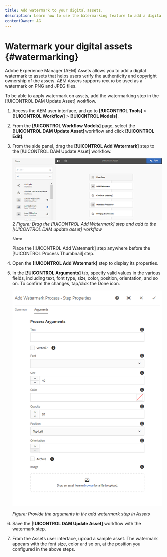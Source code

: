 ```yaml
---
title: Add watermark to your digital assets.
description: Learn how to use the Watermarking feature to add a digital watermark to assets.
contentOwner: AG
---
```


# Watermark your digital assets {#watermarking}

Adobe Experience Manager (AEM) Assets allows you to add a digital watermark to assets that helps users verify the authenticity and copyright ownership of the assets. AEM Assets supports text to be used as a watermark on PNG and JPEG files.

To be able to apply watermark on assets, add the watermarking step in the [!UICONTROL DAM Update Asset] workflow.

1. Access the AEM user interface, and go to **[!UICONTROL Tools]** > **[!UICONTROL Workflow]** > **[!UICONTROL Models]**.
1. From the **[!UICONTROL Workflow Models]** page, select the **[!UICONTROL DAM Update Asset]** workflow and click **[!UICONTROL Edit]**.

1. From the side panel, drag the **[!UICONTROL Add Watermark]** step to the [!UICONTROL DAM Update Asset] workflow.

   ![Drag the [!UICONTROL Add Watermark] step and add to the [!UICONTROL DAM update asset] workflow](assets/add_watermark_step_aem_assets.png)
2
   *Figure: Drag the [!UICONTROL Add Watermark] step and add to the [!UICONTROL DAM update asset] workflow*

   >[!NOTE]
   >
   >Place the [!UICONTROL Add Watermark] step anywhere before the [!UICONTROL Process Thumbnail] step.

1. Open the **[!UICONTROL Add Watermark]** step to display its properties.
1. In the **[!UICONTROL Arguments]** tab, specify valid values in the various fields, including text, font type, size, color, position, orientation, and so on. To confirm the changes, tap/click the Done icon.

   ![Provide the arguments in the add watermark step in Assets](assets/arguments_add_watermark_aem_assets.png)

   *Figure: Provide the arguments in the add watermark step in Assets*

1. Save the **[!UICONTROL DAM Update Asset]** workflow with the watermark step.
1. From the Assets user interface, upload a sample asset. The watermark appears with the font size, color and so on, at the position you configured in the above steps.
